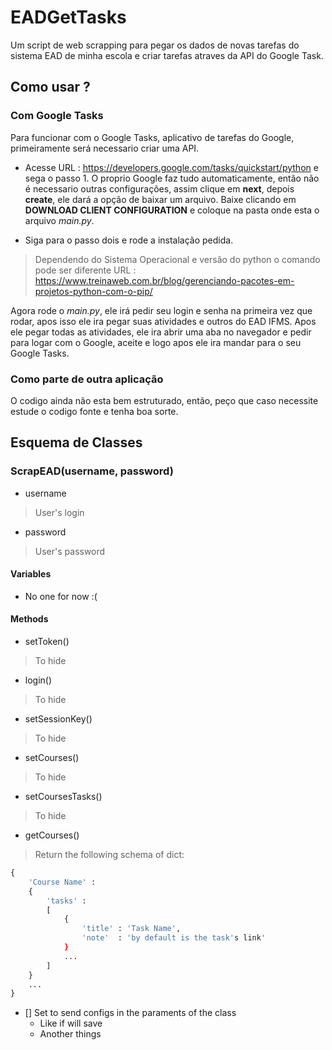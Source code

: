 # EADGetTasks
Um script de web scrapping para pegar os dados de novas tarefas do sistema EAD de minha escola e criar tarefas atraves da API do Google Task.


## Como usar ?
### Com Google Tasks
Para funcionar com o Google Tasks, aplicativo de tarefas do Google, primeiramente será necessario criar uma API. 
- Acesse URL : https://developers.google.com/tasks/quickstart/python e sega o passo 1.
O proprio Google faz tudo automaticamente, então não é necessario outras configurações, assim clique em **next**, depois **create**, ele dará a opção de baixar um arquivo. 
Baixe clicando em **DOWNLOAD CLIENT CONFIGURATION** e coloque na pasta onde esta o arquivo *main.py*.

- Siga para o passo dois e rode a instalação pedida.
> Dependendo do Sistema Operacional e versão do python o comando pode ser diferente URL : https://www.treinaweb.com.br/blog/gerenciando-pacotes-em-projetos-python-com-o-pip/

Agora rode o *main.py*, ele irá pedir seu login e senha na primeira vez que rodar, apos isso ele ira pegar suas atividades e outros do EAD IFMS. Apos ele pegar todas as atividades, ele ira abrir uma aba no navegador e pedir para logar com o Google, aceite e logo apos ele ira mandar para o seu Google Tasks.

### Como parte de outra aplicação
O codigo ainda não esta bem estruturado, então, peço que caso necessite estude o codigo fonte e tenha boa sorte.

## Esquema de Classes
### ScrapEAD(username, password)
- username
> User's login 
- password 
> User's password
#### Variables
- No one for now :(
#### Methods
- setToken()
> To hide
- login()
> To hide
- setSessionKey()
> To hide
- setCourses()
> To hide
- setCoursesTasks()
> To hide
- getCourses()
> Return the following schema of dict:
```python
{
    'Course Name' : 
    {
        'tasks' :
        [
            {
                'title' : 'Task Name', 
                'note'  : 'by default is the task's link'
            }
            ...
        ]
    }
    ...
}
```

- [] Set to send configs in the paraments of the class
     - Like if will save
     - Another things

